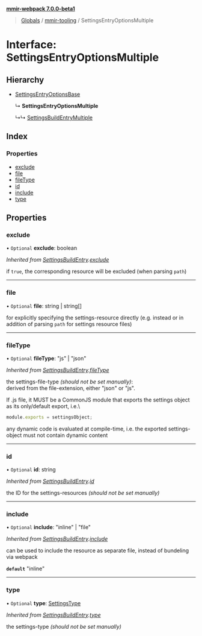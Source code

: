 **[mmir-webpack 7.0.0-beta1](../README.md)**

> [Globals](../README.md) / [mmir-tooling](../modules/mmir_tooling.md) / SettingsEntryOptionsMultiple

# Interface: SettingsEntryOptionsMultiple

## Hierarchy

* [SettingsEntryOptionsBase](mmir_tooling.settingsentryoptionsbase.md)

  ↳ **SettingsEntryOptionsMultiple**

  ↳↳ [SettingsBuildEntryMultiple](mmir_tooling.settingsbuildentrymultiple.md)

## Index

### Properties

* [exclude](mmir_tooling.settingsentryoptionsmultiple.md#exclude)
* [file](mmir_tooling.settingsentryoptionsmultiple.md#file)
* [fileType](mmir_tooling.settingsentryoptionsmultiple.md#filetype)
* [id](mmir_tooling.settingsentryoptionsmultiple.md#id)
* [include](mmir_tooling.settingsentryoptionsmultiple.md#include)
* [type](mmir_tooling.settingsentryoptionsmultiple.md#type)

## Properties

### exclude

• `Optional` **exclude**: boolean

*Inherited from [SettingsBuildEntry](mmir_tooling.settingsbuildentry.md).[exclude](mmir_tooling.settingsbuildentry.md#exclude)*

if `true`, the corresponding resource will be excluded (when parsing `path`)

___

### file

• `Optional` **file**: string \| string[]

for explicitly specifying the settings-resource directly (e.g. instead or in addition of parsing `path` for settings resource files)

___

### fileType

• `Optional` **fileType**: \"js\" \| \"json\"

*Inherited from [SettingsBuildEntry](mmir_tooling.settingsbuildentry.md).[fileType](mmir_tooling.settingsbuildentry.md#filetype)*

the settings-file-type _(should not be set manually)_:\
derived from the file-extension, either "json" or "js".

If .js file, it MUST be a CommonJS module that exports the settings object as its only/default export, i.e.\
```javascript
module.exports = settingsObject;
```
any dynamic code is evaluated at compile-time, i.e. the exported settings-object must not contain dynamic content

___

### id

• `Optional` **id**: string

*Inherited from [SettingsBuildEntry](mmir_tooling.settingsbuildentry.md).[id](mmir_tooling.settingsbuildentry.md#id)*

the ID for the settings-resources _(should not be set manually)_

___

### include

• `Optional` **include**: \"inline\" \| \"file\"

*Inherited from [SettingsBuildEntry](mmir_tooling.settingsbuildentry.md).[include](mmir_tooling.settingsbuildentry.md#include)*

can be used to include the resource as separate file, instead of bundeling via webpack

**`default`** "inline"

___

### type

• `Optional` **type**: [SettingsType](../modules/mmir_tooling.md#settingstype)

*Inherited from [SettingsBuildEntry](mmir_tooling.settingsbuildentry.md).[type](mmir_tooling.settingsbuildentry.md#type)*

the settings-type _(should not be set manually)_
